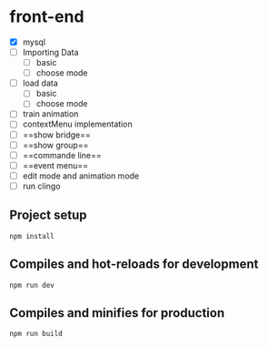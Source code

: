 # front-end
- [x] mysql
- [ ] Importing Data
  - [ ] basic
  - [ ] choose mode
- [ ] load data
  - [ ] basic
  - [ ] choose mode
- [ ] train animation
- [ ] contextMenu implementation
- [ ] ==show bridge==
- [ ] ==show group==
- [ ] ==commande line==
- [ ] ==event menu==
- [ ] edit mode and animation mode
- [ ] run clingo

## Project setup

```
npm install
```

## Compiles and hot-reloads for development

```
npm run dev
```

## Compiles and minifies for production

```
npm run build
```
